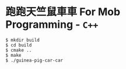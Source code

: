 # 跑跑天竺鼠車車 For Mob Programming - `C++`

```shell
$ mkdir build
$ cd build
$ cmake ..
$ make
$ ./guinea-pig-car-car
```


